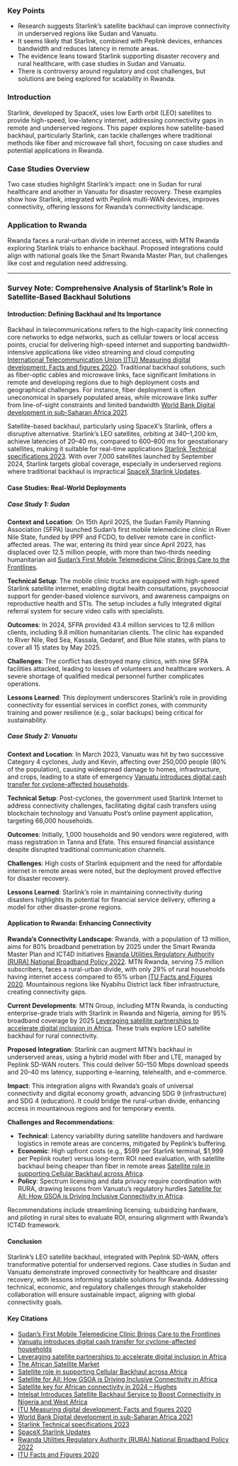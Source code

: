 ### Key Points
- Research suggests Starlink’s satellite backhaul can improve connectivity in underserved regions like Sudan and Vanuatu.
- It seems likely that Starlink, combined with Peplink devices, enhances bandwidth and reduces latency in remote areas.
- The evidence leans toward Starlink supporting disaster recovery and rural healthcare, with case studies in Sudan and Vanuatu.
- There is controversy around regulatory and cost challenges, but solutions are being explored for scalability in Rwanda.

### Introduction
Starlink, developed by SpaceX, uses low Earth orbit (LEO) satellites to provide high-speed, low-latency internet, addressing connectivity gaps in remote and underserved regions. This paper explores how satellite-based backhaul, particularly Starlink, can tackle challenges where traditional methods like fiber and microwave fall short, focusing on case studies and potential applications in Rwanda.

### Case Studies Overview
Two case studies highlight Starlink’s impact: one in Sudan for rural healthcare and another in Vanuatu for disaster recovery. These examples show how Starlink, integrated with Peplink multi-WAN devices, improves connectivity, offering lessons for Rwanda’s connectivity landscape.

### Application to Rwanda
Rwanda faces a rural-urban divide in internet access, with MTN Rwanda exploring Starlink trials to enhance backhaul. Proposed integrations could align with national goals like the Smart Rwanda Master Plan, but challenges like cost and regulation need addressing.

---

### Survey Note: Comprehensive Analysis of Starlink’s Role in Satellite-Based Backhaul Solutions

#### Introduction: Defining Backhaul and Its Importance
Backhaul in telecommunications refers to the high-capacity link connecting core networks to edge networks, such as cellular towers or local access points, crucial for delivering high-speed internet and supporting bandwidth-intensive applications like video streaming and cloud computing [International Telecommunication Union (ITU) Measuring digital development: Facts and figures 2020](https://www.itu.int/en/ITU-D/Statistics/Pages/facts/default.aspx). Traditional backhaul solutions, such as fiber-optic cables and microwave links, face significant limitations in remote and developing regions due to high deployment costs and geographical challenges. For instance, fiber deployment is often uneconomical in sparsely populated areas, while microwave links suffer from line-of-sight constraints and limited bandwidth [World Bank Digital development in sub-Saharan Africa 2021](https://www.worldbank.org/en/region/afr/publication/digital-development-in-sub-saharan-africa).

Satellite-based backhaul, particularly using SpaceX’s Starlink, offers a disruptive alternative. Starlink’s LEO satellites, orbiting at 340–1,200 km, achieve latencies of 20–40 ms, compared to 600–800 ms for geostationary satellites, making it suitable for real-time applications [Starlink Technical specifications 2023](https://www.starlink.com/specifications). With over 7,000 satellites launched by September 2024, Starlink targets global coverage, especially in underserved regions where traditional backhaul is impractical [SpaceX Starlink Updates](https://www.starlink.com/updates).

#### Case Studies: Real-World Deployments

##### Case Study 1: Sudan
**Context and Location**: On 15th April 2025, the Sudan Family Planning Association (SFPA) launched Sudan’s first mobile telemedicine clinic in River Nile State, funded by IPPF and FCDO, to deliver remote care in conflict-affected areas. The war, entering its third year since April 2023, has displaced over 12.5 million people, with more than two-thirds needing humanitarian aid [Sudan’s First Mobile Telemedicine Clinic Brings Care to the Frontlines](https://www.ippf.org/media-center/sudans-first-mobile-telemedicine-clinic-brings-care-frontlines).

**Technical Setup**: The mobile clinic trucks are equipped with high-speed Starlink satellite internet, enabling digital health consultations, psychosocial support for gender-based violence survivors, and awareness campaigns on reproductive health and STIs. The setup includes a fully integrated digital referral system for secure video calls with specialists.

**Outcomes**: In 2024, SFPA provided 43.4 million services to 12.6 million clients, including 9.8 million humanitarian clients. The clinic has expanded to River Nile, Red Sea, Kassala, Gedaref, and Blue Nile states, with plans to cover all 15 states by May 2025.

**Challenges**: The conflict has destroyed many clinics, with nine SFPA facilities attacked, leading to losses of volunteers and healthcare workers. A severe shortage of qualified medical personnel further complicates operations.

**Lessons Learned**: This deployment underscores Starlink’s role in providing connectivity for essential services in conflict zones, with community training and power resilience (e.g., solar backups) being critical for sustainability.

##### Case Study 2: Vanuatu
**Context and Location**: In March 2023, Vanuatu was hit by two successive Category 4 cyclones, Judy and Kevin, affecting over 250,000 people (80% of the population), causing widespread damage to homes, infrastructure, and crops, leading to a state of emergency [Vanuatu introduces digital cash transfer for cyclone-affected households](https://www.prokerala.com/news/articles/a1422403.html).

**Technical Setup**: Post-cyclones, the government used Starlink Internet to address connectivity challenges, facilitating digital cash transfers using blockchain technology and Vanuatu Post’s online payment application, targeting 66,000 households.

**Outcomes**: Initially, 1,000 households and 90 vendors were registered, with mass registration in Tanna and Efate. This ensured financial assistance despite disrupted traditional communication channels.

**Challenges**: High costs of Starlink equipment and the need for affordable internet in remote areas were noted, but the deployment proved effective for disaster recovery.

**Lessons Learned**: Starlink’s role in maintaining connectivity during disasters highlights its potential for financial service delivery, offering a model for other disaster-prone regions.

#### Application to Rwanda: Enhancing Connectivity

**Rwanda’s Connectivity Landscape**: Rwanda, with a population of 13 million, aims for 80% broadband penetration by 2025 under the Smart Rwanda Master Plan and ICT4D initiatives [Rwanda Utilities Regulatory Authority (RURA) National Broadband Policy 2022](https://www.rura.rw/index.php?id=147). MTN Rwanda, serving 7.5 million subscribers, faces a rural-urban divide, with only 29% of rural households having internet access compared to 65% urban [ITU Facts and Figures 2020](https://www.itu.int/en/ITU-D/Statistics/Pages/facts/default.aspx). Mountainous regions like Nyabihu District lack fiber infrastructure, creating connectivity gaps.

**Current Developments**: MTN Group, including MTN Rwanda, is conducting enterprise-grade trials with Starlink in Rwanda and Nigeria, aiming for 95% broadband coverage by 2025 [Leveraging satellite partnerships to accelerate digital inclusion in Africa](https://www.mtn.com/leveraging-satellite-partnerships-to-accelerate-digital-inclusion-in-africa/). These trials explore LEO satellite backhaul for rural connectivity.

**Proposed Integration**: Starlink can augment MTN’s backhaul in underserved areas, using a hybrid model with fiber and LTE, managed by Peplink SD-WAN routers. This could deliver 50–150 Mbps download speeds and 20–40 ms latency, supporting e-learning, telehealth, and e-commerce.

**Impact**: This integration aligns with Rwanda’s goals of universal connectivity and digital economy growth, advancing SDG 9 (infrastructure) and SDG 4 (education). It could bridge the rural-urban divide, enhancing access in mountainous regions and for temporary events.

**Challenges and Recommendations**:  
- **Technical**: Latency variability during satellite handovers and hardware logistics in remote areas are concerns, mitigated by Peplink’s buffering.  
- **Economic**: High upfront costs (e.g., $599 per Starlink terminal, $1,999 per Peplink router) versus long-term ROI need evaluation, with satellite backhaul being cheaper than fiber in remote areas [Satellite role in supporting Cellular Backhaul across Africa](https://absatellite.com/satellite-role-in-supporting-cellular-backhaul-across-africa).  
- **Policy**: Spectrum licensing and data privacy require coordination with RURA, drawing lessons from Vanuatu’s regulatory hurdles [Satellite for All: How GSOA is Driving Inclusive Connectivity in Africa](https://spaceinafrica.com/2025/05/02/satellite-for-all-how-gsoa-is-driving-inclusive-connectivity-in-africa/).  

Recommendations include streamlining licensing, subsidizing hardware, and piloting in rural sites to evaluate ROI, ensuring alignment with Rwanda’s ICT4D framework.

#### Conclusion
Starlink’s LEO satellite backhaul, integrated with Peplink SD-WAN, offers transformative potential for underserved regions. Case studies in Sudan and Vanuatu demonstrate improved connectivity for healthcare and disaster recovery, with lessons informing scalable solutions for Rwanda. Addressing technical, economic, and regulatory challenges through stakeholder collaboration will ensure sustainable impact, aligning with global connectivity goals.

#### Key Citations
- [Sudan’s First Mobile Telemedicine Clinic Brings Care to the Frontlines](https://www.ippf.org/media-center/sudans-first-mobile-telemedicine-clinic-brings-care-frontlines)
- [Vanuatu introduces digital cash transfer for cyclone-affected households](https://www.prokerala.com/news/articles/a1422403.html)
- [Leveraging satellite partnerships to accelerate digital inclusion in Africa](https://www.mtn.com/leveraging-satellite-partnerships-to-accelerate-digital-inclusion-in-africa/)
- [The African Satellite Market](https://satellitemarkets.com/news-analysis/african-satellite-market)
- [Satellite role in supporting Cellular Backhaul across Africa](https://absatellite.com/satellite-role-in-supporting-cellular-backhaul-across-africa)
- [Satellite for All: How GSOA is Driving Inclusive Connectivity in Africa](https://spaceinafrica.com/2025/05/02/satellite-for-all-how-gsoa-is-driving-inclusive-connectivity-in-africa/)
- [Satellite key for African connectivity in 2024 – Hughes](https://www.connectingafrica.com/connectivity/satellite-key-for-african-connectivity-in-2024-hughes)
- [Intelsat Introduces Satellite Backhaul Service to Boost Connectivity in Nigeria and West Africa](https://spaceinafrica.com/2024/10/17/intelsat-introduces-satellite-backhaul-service-to-boost-connectivity-in-nigeria-and-west-africa/)
- [ITU Measuring digital development: Facts and figures 2020](https://www.itu.int/en/ITU-D/Statistics/Pages/facts/default.aspx)
- [World Bank Digital development in sub-Saharan Africa 2021](https://www.worldbank.org/en/region/afr/publication/digital-development-in-sub-saharan-africa)
- [Starlink Technical specifications 2023](https://www.starlink.com/specifications)
- [SpaceX Starlink Updates](https://www.starlink.com/updates)
- [Rwanda Utilities Regulatory Authority (RURA) National Broadband Policy 2022](https://www.rura.rw/index.php?id=147)
- [ITU Facts and Figures 2020](https://www.itu.int/en/ITU-D/Statistics/Pages/facts/default.aspx)
